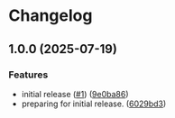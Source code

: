 # Changelog

## 1.0.0 (2025-07-19)


### Features

* initial release ([#1](https://github.com/nickersan/tn-data-service-jpa/issues/1)) ([9e0ba86](https://github.com/nickersan/tn-data-service-jpa/commit/9e0ba868b7dae03f8e9c1743c6e2153108cc98eb))
* preparing for initial release. ([6029bd3](https://github.com/nickersan/tn-data-service-jpa/commit/6029bd31d9872ed745e8b0580854e2507566de4e))
